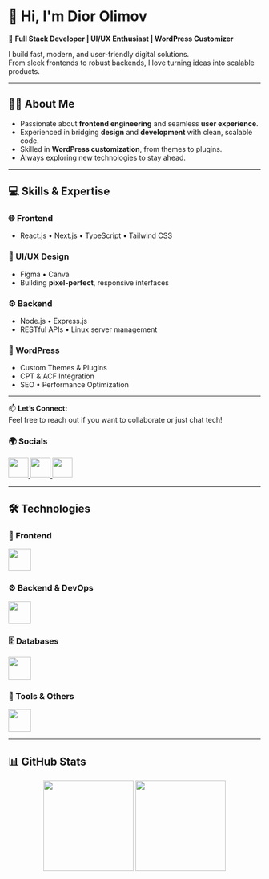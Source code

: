 # 👋 Hi, I'm Dior Olimov  

🚀 **Full Stack Developer | UI/UX Enthusiast | WordPress Customizer**  

I build fast, modern, and user-friendly digital solutions.  
From sleek frontends to robust backends, I love turning ideas into scalable products.  

---

## 🧑‍💻 About Me  
- Passionate about **frontend engineering** and seamless **user experience**.  
- Experienced in bridging **design** and **development** with clean, scalable code.  
- Skilled in **WordPress customization**, from themes to plugins.  
- Always exploring new technologies to stay ahead.  

---

## 💻 Skills & Expertise  

### 🌐 Frontend  
- React.js • Next.js • TypeScript • Tailwind CSS  

### 🎨 UI/UX Design  
- Figma • Canva  
- Building **pixel-perfect**, responsive interfaces  

### ⚙️ Backend  
- Node.js • Express.js  
- RESTful APIs • Linux server management  

### 📰 WordPress  
- Custom Themes & Plugins  
- CPT & ACF Integration  
- SEO • Performance Optimization  

---

📫 **Let’s Connect:**  
Feel free to reach out if you want to collaborate or just chat tech!  


### 🌍 Socials  
<p align="left">
  <a href="https://www.linkedin.com/in/diorsolutions/">
    <img src="https://skillicons.dev/icons?i=linkedin" height="40"/>
  </a>
  <a href="https://www.instagram.com/diorsolutions">
    <img src="https://skillicons.dev/icons?i=instagram" height="40"/>
  </a>
  <a href="https://diorsolutions.site">
    <img src="https://skillicons.dev/icons?i=vercel" height="40"/>
  </a>
</p>

---

## 🛠 Technologies  

### 🎨 Frontend  
<p align="left">
  <img src="https://skillicons.dev/icons?i=html,css,js,ts,react,next,tailwind,bootstrap,vite,redux" height="45"/>
</p>

### ⚙️ Backend & DevOps  
<p align="left">
  <img src="https://skillicons.dev/icons?i=wordpress,nodejs,nestjs,express,docker,linux,nginx" height="45"/>
</p>

### 🗄 Databases  
<p align="left">
  <img src="https://skillicons.dev/icons?i=mysql,mongodb,postgresql,redis,mariadb" height="45"/>
</p>

### 🔧 Tools & Others  
<p align="left">
  <img src="https://skillicons.dev/icons?i=git,github,figma,vscode,graphql,pnpm" height="45"/>
</p>

---

## 📊 GitHub Stats  

<p align="center">
  <img src="https://github-readme-stats.vercel.app/api?username=diorsolutions&show_icons=true&theme=chartreuse-dark&hide_border=true&title_color=00FF00&icon_color=00FF00&text_color=00FF00" height="180"/>
  <img src="https://github-readme-stats.vercel.app/api/top-langs/?username=diorsolutions&layout=compact&theme=chartreuse-dark&hide_border=true&title_color=00FF00&text_color=00FF00" height="180"/>
</p>
